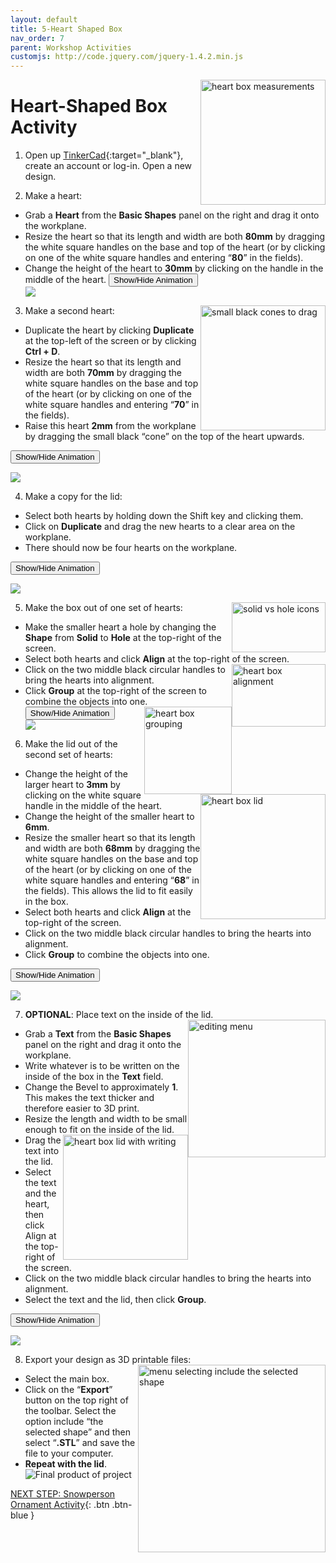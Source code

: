```yaml
---
layout: default
title: 5-Heart Shaped Box
nav_order: 7
parent: Workshop Activities
customjs: http://code.jquery.com/jquery-1.4.2.min.js
---
```

<img src="images/tinkercad-box-01.png" style="float:right;width:200px" alt="heart box measurements"> 

# Heart-Shaped Box Activity

1. Open up [TinkerCad](https://www.tinkercad.com/){:target="_blank"}, create an account or log-in. Open a new design. 

2. Make a heart:
- Grab a **Heart** from the **Basic Shapes** panel on the right and drag it onto the workplane.
- Resize the heart so that its length and width are both **80mm** by dragging the white square handles on the base and top of the heart (or by clicking on one of the white square handles and entering “**80**” in the fields). 
- Change the height of the heart to **30mm** by clicking on the handle in the middle of the heart. 
<button onclick="toggle('gif1')">Show/Hide Animation</button>
    <div id="gif1">
    <img src="images/tinkercad-box-02.gif" >
    </div>

3. Make a second heart: <img src="images/tinkercad-box-03.png" style="float:right;width:200px" alt="small black cones to drag"> 
- Duplicate the heart by clicking **Duplicate** at the top-left of the screen or by clicking **Ctrl + D**.
- Resize the heart so that its length and width are both **70mm** by dragging the white square handles on the base and top of the heart (or by clicking on one of the white square handles and entering “**70**” in the fields). 
- Raise this heart **2mm** from the workplane by dragging the small black “cone” on the top of the heart upwards.

<button onclick="toggle('gif2')">Show/Hide Animation</button>
    <div id="gif2">
    <img src="images/tinkercad-box-04.gif" >
    </div>

4. Make a copy for the lid:
- Select both hearts by holding down the Shift key and clicking them. 
- Click on **Duplicate** and drag the new hearts to a clear area on the workplane.
- There should now be four hearts on the workplane.

<button onclick="toggle('gif3')">Show/Hide Animation</button>
    <div id="gif3">
    <img src="images/tinkercad-box-05.gif" >
    </div>

5. Make the box out of one set of hearts: <img src="images/tinkercad-box-06.png" style="float:right;width:150px;height:80px" alt="solid vs hole icons"> 
- Make the smaller heart a hole by changing the **Shape** from **Solid** to **Hole** at the top-right of the screen.
- Select both hearts and click **Align** at the top-right of the screen.<img src="images/tinkercad-box-07.png" style="float:right;width:150px;height:100px" alt="heart box alignment"> 
- Click on the two middle black circular handles to bring the hearts into alignment.
- Click **Group** at the top-right of the screen to combine the objects into one.<img src="images/tinkercad-box-08.png" style="float:right;width:140px" alt="heart box grouping"> 
<button onclick="toggle('gif4')">Show/Hide Animation</button>
    <div id="gif4">
    <img src="images/tinkercad-box-09.gif" >
    </div>

6. Make the lid out of the second set of hearts: <img src="images/tinkercad-box-10.png" style="float:right;width:200px" alt="heart box lid"> 
- Change the height of the larger heart to **3mm** by clicking on the white square handle in the middle of the heart.
- Change the height of the smaller heart to **6mm**.
- Resize the smaller heart so that its length and width are both **68mm** by dragging the white square handles on the base and top of the heart (or by clicking on one of the white square handles and entering “**68**” in the fields). This allows the lid to fit easily in the box.
- Select both hearts and click **Align** at the top-right of the screen.
- Click on the two middle black circular handles to bring the hearts into alignment.
- Click **Group** to combine the objects into one.

<button onclick="toggle('gif5')">Show/Hide Animation</button>
 <div id="gif5">
    <img src="images/tinkercad-box-11.gif" >
    </div>

7. **OPTIONAL**: Place text on the inside of the lid.  <img src="images/tinkercad-box-12.png" style="float:right;width:220px" alt="editing menu"> 
- Grab a **Text** from the **Basic Shapes** panel on the right and drag it onto the workplane.
- Write whatever is to be written on the inside of the box in the **Text** field. 
- Change the Bevel to approximately **1**. This makes the text thicker and therefore easier to 3D print.
- Resize the length and width to be small enough to fit on the inside of the lid. <img src="images/tinkercad-box-13.png" style="float:right;width:200px" alt="heart box lid with writing"> 
- Drag the text into the lid. 
- Select the text and the heart, then click Align  at the top-right of the screen.
- Click on the two middle black circular handles to bring the hearts into alignment.
- Select the text and the lid, then click **Group**.

<button onclick="toggle('gif6')">Show/Hide Animation</button>
<div id="gif7">
    <img src="images/tinkercad-box-14.gif" >
    </div>

8. Export your design as 3D printable files: <img src="images/tinkercad-box-15.png" style="float:right;width:300px" alt="menu selecting include the selected shape">
- Select the main box. 
- Click on the “**Export**” button on the top right of the toolbar. Select the option include “the selected shape” and then select “**.STL**” and save the file to your computer.
- **Repeat with the lid**.<br>
![Final product of project](images/tinkercad-box-16.png)


<script>  

    function toggle(input) {
        var x = document.getElementById(input);
        if (x.style.display === "none") {
            x.style.display = "block";
        } else {
            x.style.display = "none";
        }
    }
</script>

[NEXT STEP: Snowperson Ornament Activity](snowperson-activity.html){: .btn .btn-blue }
